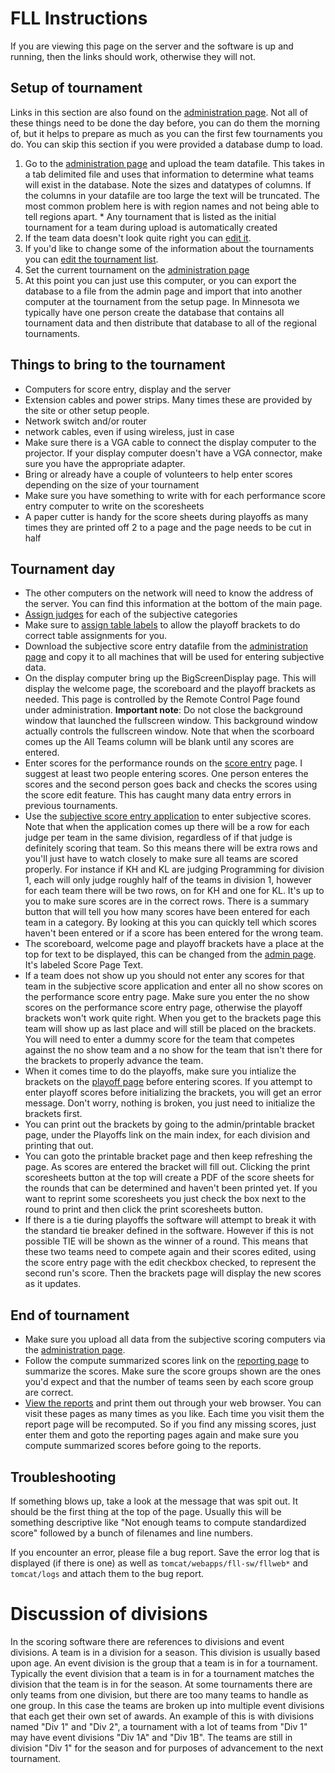 FLL Instructions
=================
If you are viewing this page on the server and the software is up and running, then the links should work, otherwise they will not.


Setup of tournament
-------------------
Links in this section are also found on the [administration page](http://localhost:9080/fll-sw/admin/index.jsp). Not all of these things need to be done the day before, you can do them the morning of, but it helps to prepare as much as you can the first few tournaments you do. You can skip this section if you were provided a database dump to load.

  1. Go to the [administration page](http://localhost:9080/fll-sw/admin/index.jsp) and upload the team datafile. This takes in a tab delimited file and uses that information to determine what teams will exist in the database. Note the sizes and datatypes of columns. If the columns in your datafile are too large the text will be truncated. The most common problem here is with region names and not being able to tell regions apart.
    * Any tournament that is listed as the initial tournament for a team during upload is automatically created 
  1. If the team data doesn't look quite right you can [edit it](http://localhost:9080/fll-sw/admin/select_team.jsp).
  1. If you'd like to change some of the information about the tournaments you can [edit the tournament list](http://localhost:9080/fll-sw/admin/tournaments.jsp).
  1. Set the current tournament on the [administration page](http://localhost:9080/fll-sw/admin/index.jsp)
  1. At this point you can just use this computer, or you can export the database to a file from the admin page and import that into another computer at the tournament from the setup page. In Minnesota we typically have one person create the database that contains all tournament data and then distribute that database to all of the regional tournaments.  


Things to bring to the tournament
---------------------------------

  * Computers for score entry, display and the server
  * Extension cables and power strips. Many times these are provided by the site or other setup people.
  * Network switch and/or router
  * network cables, even if using wireless, just in case
  * Make sure there is a VGA cable to connect the display computer to the projector. If your display computer doesn't have a VGA connector, make sure you have the appropriate adapter.
  * Bring or already have a couple of volunteers to help enter scores depending on the size of your tournament
  * Make sure you have something to write with for each performance score entry computer to write on the scoresheets
  * A paper cutter is handy for the score sheets during playoffs as many times they are printed off 2 to a page and the page needs to be cut in half  


Tournament day
--------------

  * The other computers on the network will need to know the address of the server. You can find this information at the bottom of the main page.
  * [Assign judges](http://localhost:9080/fll-sw/admin/judges.jsp) for each of the subjective categories
  * Make sure to [assign table labels](http://localhost:9080/fll-sw/admin/tables.jsp) to allow the playoff brackets to do correct table assignments for you.
  * Download the subjective score entry datafile from the [administration page](http://localhost:9080/fll-sw/admin/index.jsp) and copy it to all machines that will be used for entering subjective data.
  * On the display computer bring up the BigScreenDisplay page. This will display the welcome page, the scoreboard and the playoff brackets as needed. This page is controlled by the Remote Control Page found under administration. **Important note**: Do not close the background window that launched the fullscreen window. This background window actually controls the fullscreen window. Note that when the scorboard comes up the All Teams column will be blank until any scores are entered.
  * Enter scores for the performance rounds on the [score entry](http://localhost:9080/fll-sw/scoreEntry/select_team.jsp) page. I suggest at least two people entering scores. One person enteres the scores and the second person goes back and checks the scores using the score edit feature. This has caught many data entry errors in previous tournaments.
  * Use the [subjective score entry application](http://localhost:9080/fll-sw/subjective-app.jar) to enter subjective scores. Note that when the application comes up there will be a row for each judge per team in the same division, regardless of if that judge is definitely scoring that team. So this means there will be extra rows and you'll just have to watch closely to make sure all teams are scored properly. For instance if KH and KL are judging Programming for division 1, each will only judge roughly half of the teams in division 1, however for each team there will be two rows, on for KH and one for KL. It's up to you to make sure scores are in the correct rows. There is a summary button that will tell you how many scores have been entered for each team in a category. By looking at this you can quickly tell which scores haven't been entered or if a score has been entered for the wrong team.
  * The scoreboard, welcome page and playoff brackets have a place at the top for text to be displayed, this can be changed from the [admin page](http://localhost:9080/fll-sw/admin/). It's labeled Score Page Text.
  * If a team does not show up you should not enter any scores for that team in the subjective score application and enter all no show scores on the performance score entry page. Make sure you enter the no show scores on the performance score entry page, otherwise the playoff brackets won't work quite right. When you get to the brackets page this team will show up as last place and will still be placed on the brackets. You will need to enter a dummy score for the team that competes against the no show team and a no show for the team that isn't there for the brackets to properly advance the team.
  * When it comes time to do the playoffs, make sure you intialize the brackets on the [playoff page](http://localhost:9080/fll-sw/playoff/index.jsp) before entering scores. If you attempt to enter playoff scores before initializing the brackets, you will get an error message. Don't worry, nothing is broken, you just need to initialize the brackets first.
  * You can print out the brackets by going to the admin/printable bracket page, under the Playoffs link on the main index, for each division and printing that out.
  * You can goto the printable bracket page and then keep refreshing the page. As scores are entered the bracket will fill out. Clicking the print scoresheets button at the top will create a PDF of the score sheets for the rounds that can be determined and haven't been printed yet. If you want to reprint some scoresheets you just check the box next to the round to print and then click the print scoresheets button.
  * If there is a tie during playoffs the software will attempt to break it with the standard tie breaker defined in the software. However if this is not possible TIE will be shown as the winner of a round. This means that these two teams need to compete again and their scores edited, using the score entry page with the edit checkbox checked, to represent the second run's score. Then the brackets page will display the new scores as it updates.


End of tournament
-----------------

  * Make sure you upload all data from the subjective scoring computers via the [administration page](http://localhost:9080/fll-sw/admin/index.jsp).
  * Follow the compute summarized scores link on the [reporting page](http://localhost:9080/fll-sw/report/index.jsp) to summarize the scores. Make sure the score groups shown are the ones you'd expect and that the number of teams seen by each score group are correct.
  * [View the reports](http://localhost:9080/fll-sw/report/index.jsp) and print them out through your web browser. You can visit these pages as many times as you like. Each time you visit them the report page will be recomputed. So if you find any missing scores, just enter them and goto the reporting pages again and make sure you compute summarized scores before going to the reports.

Troubleshooting
---------------

If something blows up, take a look at the message that was spit out. It should be the first thing at the top of the page. Usually this will be something descriptive like "Not enough teams to compute standardized score" followed by a bunch of filenames and line numbers.

If you encounter an error, please file a bug report. Save the error log that is displayed (if there is one) as well as `tomcat/webapps/fll-sw/fllweb*` and `tomcat/logs` and attach them to the bug report.


Discussion of divisions
========================

In the scoring software there are references to divisions and event divisions. 
A team is in a division for a season.
This division is usually based upon age.
An event division is the group that a team is in for a tournament. 
Typically the event division that a team is in for a tournament matches the division that the team is in for the season.
At some tournaments there are only teams from one division, but there are too many teams to handle as one group. 
In this case the teams are broken up into multiple event divisions that each get their own set of awards.
An example of this is with divisions named "Div 1" and "Div 2", a tournament with a lot of teams from "Div 1" may have event divisions "Div 1A" and "Div 1B".
The teams are still in division "Div 1" for the season and for purposes of advancement to the next tournament.

